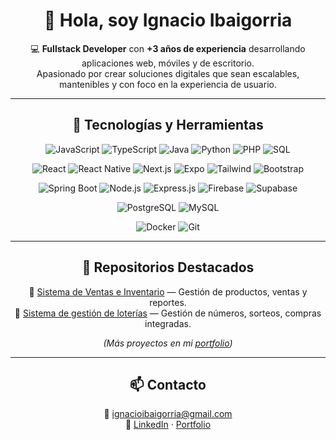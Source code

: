 <div align="center">
  
# 👋 Hola, soy Ignacio Ibaigorria  

💻 **Fullstack Developer** con **+3 años de experiencia** desarrollando aplicaciones web, móviles y de escritorio.  
Apasionado por crear soluciones digitales que sean escalables, mantenibles y con foco en la experiencia de usuario.  

---

## 🚀 Tecnologías y Herramientas

<!-- Lenguajes -->
![JavaScript](https://img.shields.io/badge/JavaScript-F7DF1E?logo=javascript&logoColor=000)
![TypeScript](https://img.shields.io/badge/TypeScript-3178C6?logo=typescript&logoColor=fff)
![Java](https://img.shields.io/badge/Java-007396?logo=java&logoColor=fff)
![Python](https://img.shields.io/badge/Python-3776AB?logo=python&logoColor=fff)
![PHP](https://img.shields.io/badge/PHP-777BB4?logo=php&logoColor=fff)
![SQL](https://img.shields.io/badge/SQL-336791?logo=postgresql&logoColor=fff)

<!-- Frontend -->
![React](https://img.shields.io/badge/React-61DAFB?logo=react&logoColor=000)
![React Native](https://img.shields.io/badge/React%20Native-61DAFB?logo=react&logoColor=000)
![Next.js](https://img.shields.io/badge/Next.js-000000?logo=nextdotjs&logoColor=fff)
![Expo](https://img.shields.io/badge/Expo-000020?logo=expo&logoColor=fff)
![Tailwind](https://img.shields.io/badge/Tailwind-06B6D4?logo=tailwindcss&logoColor=fff)
![Bootstrap](https://img.shields.io/badge/Bootstrap-7952B3?logo=bootstrap&logoColor=fff)

<!-- Backend -->
![Spring Boot](https://img.shields.io/badge/Spring%20Boot-6DB33F?logo=springboot&logoColor=fff)
![Node.js](https://img.shields.io/badge/Node.js-339933?logo=node.js&logoColor=fff)
![Express.js](https://img.shields.io/badge/Express.js-000000?logo=express&logoColor=fff)
![Firebase](https://img.shields.io/badge/Firebase-FFCA28?logo=firebase&logoColor=000)
![Supabase](https://img.shields.io/badge/Supabase-3ECF8E?logo=supabase&logoColor=fff)

<!-- Bases de datos -->
![PostgreSQL](https://img.shields.io/badge/PostgreSQL-4169E1?logo=postgresql&logoColor=fff)
![MySQL](https://img.shields.io/badge/MySQL-4479A1?logo=mysql&logoColor=fff)

<!-- Otros -->
![Docker](https://img.shields.io/badge/Docker-2496ED?logo=docker&logoColor=fff)
![Git](https://img.shields.io/badge/Git-F05032?logo=git&logoColor=fff)

---

## 📂 Repositorios Destacados

🔹 [Sistema de Ventas e Inventario](https://github.com/IgnacioIbaigorria/liss-sin-tacc-desktop) — Gestión de productos, ventas y reportes.  
🔹 [Sistema de gestión de loterías](https://github.com/IgnacioIbaigorria/lottery) — Gestión de números, sorteos, compras integradas.  

*(Más proyectos en mi [portfolio](https://portfolio-ignacio-one.vercel.app/))*  

---

## 📫 Contacto

📧 ignacioibaigorria@gmail.com  
🔗 [LinkedIn](https://www.linkedin.com/in/ignacio-ibaigorria-08a9a9298) · [Portfolio](https://portfolio-ignacio-one.vercel.app/)

</div>
